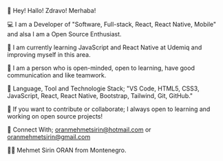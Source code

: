 👋 Hey! Hallo! Zdravo! Merhaba!


💻 I am a Developer of "Software, Full-stack, React, React Native, Mobile" and alsa I am a Open Source Enthusiast.

🔭 I am currently learning JavaScript and React Native at Udemiq and improving myself in this area.

👯 I  am a person who is open-minded, open to learning, have good communication and like teamwork.


📖 Language, Tool and Technologie Stack; "VS Code, HTML5, CSS3, JavaScript, React, React Native, Bootstrap, Tailwind, Git, GitHub."


 👀 If you want to contribute or collaborate; I always open to learning and working on open source projects!
 

💬 Connect With; oranmehmetsirin@hotmail.com or oranmehmetsirin@gmail.com


👨‍💻 Mehmet Sirin ORAN from Montenegro.
